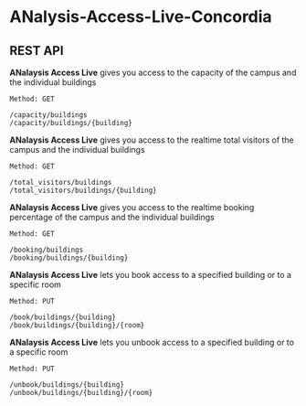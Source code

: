# ANalysis-Access-Live-Concordia

## REST API


**ANalaysis Access Live** gives you access to the capacity of the campus and the individual buildings 
```
Method: GET

/capacity/buildings
/capacity/buildings/{building}
```


**ANalaysis Access Live** gives you access to the realtime total visitors of the campus and the individual buildings 
```
Method: GET

/total_visitors/buildings
/total_visitors/buildings/{building}
```


**ANalaysis Access Live** gives you access to the realtime booking percentage of the campus and the individual buildings
```
Method: GET

/booking/buildings
/booking/buildings/{building}
```


**ANalaysis Access Live** lets you book access to a specified building or to a specific room
```
Method: PUT

/book/buildings/{building}
/book/buildings/{building}/{room}
```


**ANalaysis Access Live** lets you unbook access to a specified building or to a specific room
```
Method: PUT

/unbook/buildings/{building}
/unbook/buildings/{building}/{room}
```
